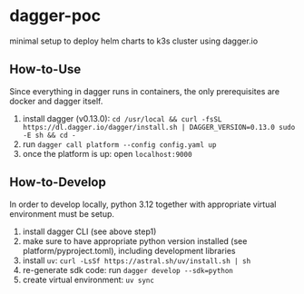 # dagger-poc
minimal setup to deploy helm charts to k3s cluster using dagger.io

## How-to-Use
Since everything in dagger runs in containers, the only prerequisites are docker and dagger itself.
1. install dagger (v0.13.0): `cd /usr/local && curl -fsSL https://dl.dagger.io/dagger/install.sh | DAGGER_VERSION=0.13.0 sudo -E sh && cd -`
2. run `dagger call platform --config config.yaml up`
3. once the platform is up: open `localhost:9000`

## How-to-Develop
In order to develop locally, python 3.12 together with appropriate virtual environment must be setup.
1. install dagger CLI (see above step1)
2. make sure to have appropriate python version installed (see platform/pyproject.toml), including development libraries
3. install `uv`: `curl -LsSf https://astral.sh/uv/install.sh | sh`
4. re-generate sdk code: run `dagger develop --sdk=python`
5. create virtual environment: `uv sync`